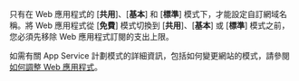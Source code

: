 只有在 Web 應用程式的 [**共用**]、[**基本**] 和 [**標準**] 模式下，才能設定自訂網域名稱。將 Web 應用程式從 [**免費**] 模式切換到 [**共用**]、[**基本**] 或 [**標準**] 模式之前，您必須先移除 Web 應用程式訂閱的支出上限。

如需有關 App Service 計劃模式的詳細資訊，包括如何變更網站的模式，請參閱[如何調整 Web 應用程式](../article/app-service-web/web-sites-scale.md)。

<!---HONumber=62-->